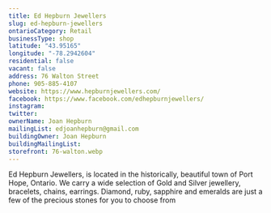 ```yaml
---
title: Ed Hepburn Jewellers
slug: ed-hepburn-jewellers
ontarioCategory: Retail
businessType: shop
latitude: "43.95165"
longitude: "-78.2942604"
residential: false
vacant: false
address: 76 Walton Street
phone: 905-885-4107
website: https://www.hepburnjewellers.com/
facebook: https://www.facebook.com/edhepburnjewellers/
instagram:
twitter:
ownerName: Joan Hepburn
mailingList: edjoanhepburn@gmail.com
buildingOwner: Joan Hepburn
buildingMailingList:
storefront: 76-walton.webp
---
```

Ed Hepburn Jewellers, is located in the historically, beautiful town of Port Hope, Ontario. We carry a wide selection of
Gold and Silver jewellery, bracelets, chains, earrings. Diamond, ruby, sapphire and emeralds are just a few of the
precious stones for you to choose from

